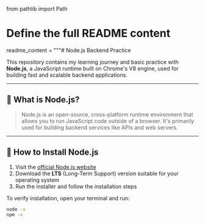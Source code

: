 from pathlib import Path

# Define the full README content
readme_content = """# Node.js Backend Practice

This repository contains my learning journey and basic practice with **Node.js**, a JavaScript runtime built on Chrome's V8 engine, used for building fast and scalable backend applications.

---

## 📌 What is Node.js?

> Node.js is an open-source, cross-platform runtime environment that allows you to run JavaScript code outside of a browser. It's primarily used for building backend services like APIs and web servers.

---

## 🚀 How to Install Node.js

1. Visit the [official Node.js website](https://nodejs.org/)
2. Download the **LTS** (Long-Term Support) version suitable for your operating system
3. Run the installer and follow the installation steps

To verify installation, open your terminal and run:

```bash
node -v
npm -v

